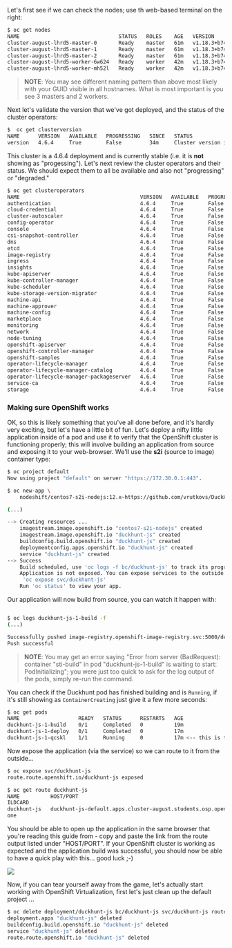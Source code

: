 Let's first see if we can check the nodes; use th web-based terminal on the right:

~~~bash
$ oc get nodes
NAME                                STATUS   ROLES    AGE   VERSION
cluster-august-lhrd5-master-0       Ready    master   61m   v1.18.3+b74c5ed
cluster-august-lhrd5-master-1       Ready    master   61m   v1.18.3+b74c5ed
cluster-august-lhrd5-master-2       Ready    master   61m   v1.18.3+b74c5ed
cluster-august-lhrd5-worker-6w624   Ready    worker   42m   v1.18.3+b74c5ed
cluster-august-lhrd5-worker-mh52l   Ready    worker   42m   v1.18.3+b74c5ed
~~~

> **NOTE**: You may see different naming pattern than above most likely with your GUID visible in all hostnames. What is most important is you see 3 masters and 2 workers.

Next let's validate the version that we've got deployed, and the status of the cluster operators:

~~~bash
$  oc get clusterversion
NAME      VERSION   AVAILABLE   PROGRESSING   SINCE   STATUS
version   4.6.4     True        False         34m     Cluster version is 4.6.4
~~~

This cluster is a 4.6.4 deployment and is currently stable (i.e. it is **not** showing as "progessing"). Let's next review the cluster operators and their status. We should expect them to all be available and also not "progressing" or "degraded."

~~~bash
$ oc get clusteroperators
NAME                                       VERSION   AVAILABLE   PROGRESSING   DEGRADED   SINCE
authentication                             4.6.4     True        False         False      37m
cloud-credential                           4.6.4     True        False         False      81m
cluster-autoscaler                         4.6.4     True        False         False      77m
config-operator                            4.6.4     True        False         False      78m
console                                    4.6.4     True        False         False      34m
csi-snapshot-controller                    4.6.4     True        False         False      78m
dns                                        4.6.4     True        False         False      77m
etcd                                       4.6.4     True        False         False      76m
image-registry                             4.6.4     True        False         False      54m
ingress                                    4.6.4     True        False         False      53m
insights                                   4.6.4     True        False         False      78m
kube-apiserver                             4.6.4     True        False         False      75m
kube-controller-manager                    4.6.4     True        False         False      76m
kube-scheduler                             4.6.4     True        False         False      75m
kube-storage-version-migrator              4.6.4     True        False         False      68m
machine-api                                4.6.4     True        False         False      74m
machine-approver                           4.6.4     True        False         False      76m
machine-config                             4.6.4     True        False         False      76m
marketplace                                4.6.4     True        False         False      77m
monitoring                                 4.6.4     True        False         False      53m
network                                    4.6.4     True        False         False      79m
node-tuning                                4.6.4     True        False         False      78m
openshift-apiserver                        4.6.4     True        False         False      54m
openshift-controller-manager               4.6.4     True        False         False      53m
openshift-samples                          4.6.4     True        False         False      53m
operator-lifecycle-manager                 4.6.4     True        False         False      77m
operator-lifecycle-manager-catalog         4.6.4     True        False         False      76m
operator-lifecycle-manager-packageserver   4.6.4     True        False         False      52m
service-ca                                 4.6.4     True        False         False      78m
storage                                    4.6.4     True        False         False      78m
~~~


### Making sure OpenShift works

OK, so this is likely something that you've all done before, and it's hardly very exciting, but let's have a little bit of fun. Let's deploy a nifty little application inside of a pod and use it to verify that the OpenShift cluster is functioning properly; this will involve building an application from source and exposing it to your web-browser. We'll use the **s2i** (source to image) container type:

~~~bash
$ oc project default
Now using project "default" on server "https://172.30.0.1:443".

$ oc new-app \
	nodeshift/centos7-s2i-nodejs:12.x~https://github.com/vrutkovs/DuckHunt-JS

(...)

--> Creating resources ...
    imagestream.image.openshift.io "centos7-s2i-nodejs" created
    imagestream.image.openshift.io "duckhunt-js" created
    buildconfig.build.openshift.io "duckhunt-js" created
    deploymentconfig.apps.openshift.io "duckhunt-js" created
    service "duckhunt-js" created
--> Success
    Build scheduled, use 'oc logs -f bc/duckhunt-js' to track its progress.
    Application is not exposed. You can expose services to the outside world by executing one or more of the commands below:
     'oc expose svc/duckhunt-js'
    Run 'oc status' to view your app.
~~~

Our application will now build from source, you can watch it happen with:

~~~bash

$ oc logs duckhunt-js-1-build -f
(...)

Successfully pushed image-registry.openshift-image-registry.svc:5000/default/duckhunt-js:latest@sha256:4d0186040826a4be9d678459c5d6831e107a60c403d65a0da77fb076ff89084c
Push successful
~~~

> **NOTE**: You may get an error saying "Error from server (BadRequest): container "sti-build" in pod "duckhunt-js-1-build" is waiting to start: PodInitializing"; you were just too quick to ask for the log output of the pods, simply re-run the command.

You can check if the Duckhunt pod has finished building and is `Running`, if it's still showing as `ContainerCreating` just give it a few more seconds:

~~~bash
$ oc get pods
NAME                   READY   STATUS      RESTARTS   AGE
duckhunt-js-1-build    0/1     Completed   0          19m
duckhunt-js-1-deploy   0/1     Completed   0          17m
duckhunt-js-1-qcskl    1/1     Running     0          17m <-- this is the one!
~~~

Now expose the application (via the service) so we can route to it from the outside...

~~~bash
$ oc expose svc/duckhunt-js
route.route.openshift.io/duckhunt-js exposed

$ oc get route duckhunt-js
NAME          HOST/PORT                                                          PATH   SERVICES      PORT       TERMINATION   W
ILDCARD
duckhunt-js   duckhunt-js-default.apps.cluster-august.students.osp.opentlc.com          duckhunt-js   8080-tcp                 N
one
~~~

You should be able to open up the application in the same browser that you're reading this guide from - copy and paste the link from the route output listed under "HOST/PORT". If your OpenShift cluster is working as expected and the application build was successful, you should now be able to have a quick play with this... good luck ;-)

<img src="img/duckhunt.png"/>

Now, if you can tear yourself away from the game, let's actually start working with OpenShift Virtualization, first let's just clean up the default project ...

~~~bash
$ oc delete deployment/duckhunt-js bc/duckhunt-js svc/duckhunt-js route/duckhunt-js
deployment.apps "duckhunt-js" deleted
buildconfig.build.openshift.io "duckhunt-js" deleted
service "duckhunt-js" deleted
route.route.openshift.io "duckhunt-js" deleted
~~~
